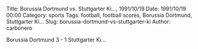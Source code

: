Title: Borussia Dortmund vs. Stuttgarter Ki…, 1991/10/19
Date: 1991/10/19 00:00
Category: sports
Tags: football, football scores, Borussia Dortmund, Stuttgarter Ki…
Slug: borussia-dortmund-vs-stuttgarter-ki
Author: carbonero


Borussia Dortmund 3 - 1 Stuttgarter Ki…
